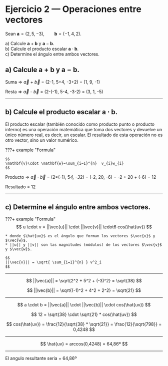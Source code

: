 # Ejercicio 2 — Operaciones entre vectores

Sean $\mathbf{a}=(2,5,-3),\qquad \mathbf{b}=(-1,4,2).$

a) Calcule $\mathbf{a}+\mathbf{b}$ y $\mathbf{a}-\mathbf{b}$.  
b) Calcule el producto escalar $\mathbf{a}\cdot\mathbf{b}$.  
c) Determine el ángulo entre ambos vectores.


## a) Calcule $\mathbf{a}+\mathbf{b}$ y $\mathbf{a}-\mathbf{b}$. 

Suma =>  $\vec{a}$ + $\vec{b}$ = (2-1, 5+4, -3+2) = (1, 9, -1)

Resta =>  $\vec{a}$ - $\vec{b}$ = (2-(-1), 5-4, -3-2) = (3, 1, -5)

---

## b) Calcule el producto escalar $\mathbf{a}\cdot\mathbf{b}$.  

El producto escalar (también conocido como producto punto o producto interno) es una operación matemática que toma dos vectores y devuelve un único número real, es decir, un escalar. El resultado de esta operación no es otro vector, sino un valor numérico.

???+ example "Formula"

    $$
    \mathbf{v}\cdot \mathbf{w}=\sum_{i=1}^{n}  v_{i}w_{i}
    $$

Producto =>  $\vec{a}$ $\cdot$ $\vec{b}$ = (2*(-1), 5*4, -3*2) = (-2, 20, -6) = -2 + 20 + (-6) = 12

Resultado = 12

---

## c) Determine el ángulo entre ambos vectores.

???+ example "Formula"
    $$
    u \cdot v = ||\vec{u}|| \cdot ||\vec{v}|| \cdot6 cos(\hat{uv})
    $$

    * donde $\hat{uv}$ es el ángulo que forman los vectores $\vec{v}$ y $\vec{w}$.
    * ||u|| y ||v|| son las magnitudes (módulos) de los vectores $\vec{v}$ y $\vec{w}$.  

    $$
    ||\vec{v}|| = \sqrt{ \sum_{i=1}^{n} } v^2_i
    $$

--------

$$
||\vec{a}|| =  \sqrt{2^2 + 5^2 + (-3)^2} = \sqrt{38}
$$

$$
||\vec{b}|| =  \sqrt{(-1)^2 + 4^2 + 2^2} = \sqrt{21}
$$

-------------

$$
a \cdot b = ||\vec{a}|| \cdot ||\vec{b}|| \cdot cos(\hat{uv})
$$

$$
12 = \sqrt{38} \cdot \sqrt{21} * cos(\hat{uv})
$$

$$
cos(\hat{uv}) = \frac{12}{\sqrt{38} * \sqrt{21}} = \frac{12}{\sqrt{798}} = 0,4248
$$

--------
$$
\hat{uv} = arccos(0,4248) = 64,86º
$$

----
El angulo resultante seria = 64,86º